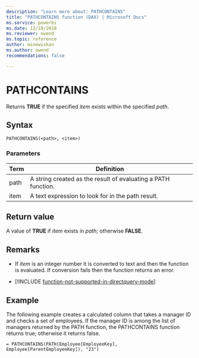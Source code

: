 ```yaml
---
description: "Learn more about: PATHCONTAINS"
title: "PATHCONTAINS function (DAX) | Microsoft Docs"
ms.service: powerbi 
ms.date: 12/10/2018
ms.reviewer: owend
ms.topic: reference
author: minewiskan
ms.author: owend 
recommendations: false

---
```

# PATHCONTAINS

Returns **TRUE** if the specified *item* exists within the specified *path*.  
  
## Syntax  
  
```dax
PATHCONTAINS(<path>, <item>)  
```
  
### Parameters

|Term|Definition|  
|--------|--------------|  
|  path  | A string created as the result of evaluating a PATH function.  |  
| item |  A text expression to look for in the path result.  |

## Return value

A value of **TRUE** if *item* exists in *path*; otherwise **FALSE**.  
  
## Remarks

- If *item* is an integer number it is converted to text and then the function is evaluated. If conversion fails then the function returns an error.  
  
- [!INCLUDE [function-not-supported-in-directquery-mode](includes/function-not-supported-in-directquery-mode.md)]
  
## Example

The following example creates a calculated column that takes a manager ID and checks a set of employees. If the manager ID is among the list of managers returned by the PATH function, the PATHCONTAINS function returns true; otherwise it returns false.  
  
```dax
= PATHCONTAINS(PATH(Employee[EmployeeKey], Employee[ParentEmployeeKey]), "23")  
```
